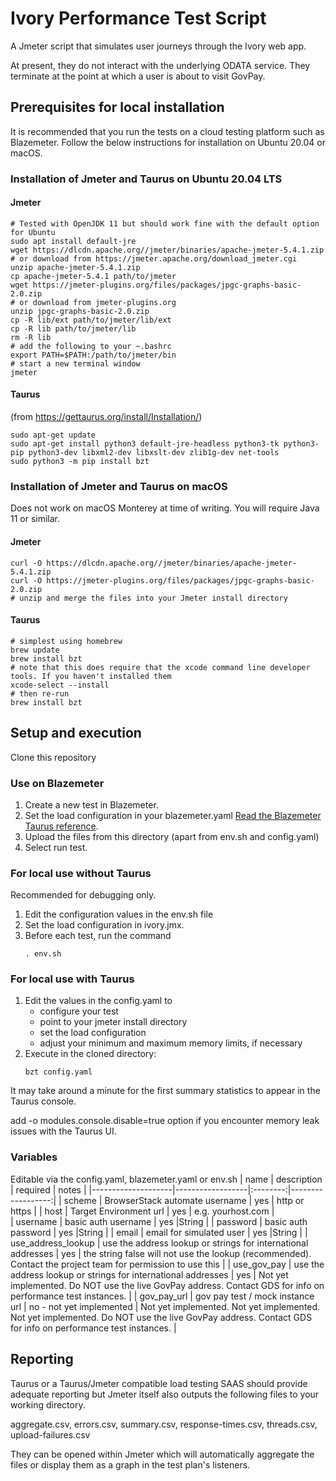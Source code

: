 # Ivory Performance Test Script
A Jmeter script that simulates user journeys through the Ivory web app.

At present, they do not interact with the underlying ODATA service. They terminate at the point at which a user is about to visit GovPay.
## Prerequisites for local installation
It is recommended that you run the tests on a cloud testing platform such as Blazemeter. 
Follow the below instructions for installation on Ubuntu 20.04 or macOS.

### Installation of Jmeter and Taurus on Ubuntu 20.04 LTS
#### Jmeter
```
# Tested with OpenJDK 11 but should work fine with the default option for Ubuntu
sudo apt install default-jre
wget https://dlcdn.apache.org//jmeter/binaries/apache-jmeter-5.4.1.zip
# or download from https://jmeter.apache.org/download_jmeter.cgi
unzip apache-jmeter-5.4.1.zip
cp apache-jmeter-5.4.1 path/to/jmeter
wget https://jmeter-plugins.org/files/packages/jpgc-graphs-basic-2.0.zip
# or download from jmeter-plugins.org
unzip jpgc-graphs-basic-2.0.zip
cp -R lib/ext path/to/jmeter/lib/ext
cp -R lib path/to/jmeter/lib
rm -R lib
# add the following to your ~.bashrc
export PATH=$PATH:/path/to/jmeter/bin
# start a new terminal window
jmeter
```
#### Taurus
(from https://gettaurus.org/install/Installation/)
```
sudo apt-get update
sudo apt-get install python3 default-jre-headless python3-tk python3-pip python3-dev libxml2-dev libxslt-dev zlib1g-dev net-tools
sudo python3 -m pip install bzt
```

### Installation of Jmeter and Taurus on macOS
Does not work on macOS Monterey at time of writing.
You will require Java 11 or similar.

#### Jmeter

```
curl -O https://dlcdn.apache.org//jmeter/binaries/apache-jmeter-5.4.1.zip
curl -O https://jmeter-plugins.org/files/packages/jpgc-graphs-basic-2.0.zip
# unzip and merge the files into your Jmeter install directory
```
#### Taurus
```
# simplest using homebrew
brew update
brew install bzt
# note that this does require that the xcode command line developer tools. If you haven't installed them
xcode-select --install
# then re-run 
brew install bzt
```

## Setup and execution
Clone this repository

### Use on Blazemeter
1. Create a new test in Blazemeter.
2. Set the load configuration in your blazemeter.yaml [ Read the Blazemeter Taurus reference](https://guide.blazemeter.com/hc/en-us/articles/360000864389-Calibrating-a-Taurus-Test).
2. Upload the files from this directory (apart from env.sh and config.yaml)
4. Select run test.

### For local use without Taurus
Recommended for debugging only.
1. Edit the configuration values in the env.sh file
2. Set the load configuration in ivory.jmx.
3. Before each test, run the command
    ```
    . env.sh
    ```
### For local use with Taurus
1. Edit the values in the config.yaml to
    - configure your test
    - point to your jmeter install directory
    - set the load configuration
    - adjust your minimum and maximum memory limits, if necessary
2. Execute in the cloned directory:
    ```
    bzt config.yaml 
    ```
It may take around a minute for the first summary statistics to appear in the Taurus console.

add -o modules.console.disable=true option if you encounter memory leak issues with the Taurus UI.

###  Variables
Editable via the config.yaml, blazemeter.yaml or env.sh
| name               | description      | required |      notes        |
|--------------------|------------------|:--------:|------------------:|
| scheme | BrowserStack automate username   | yes  | http or https |
| host | Target Environment url |    yes   | e.g. yourhost.com |    
| username | basic auth username | yes |String |
| password | basic auth password | yes  |String  |
| email | email for simulated user | yes  |String  |
| use_address_lookup | use the address lookup or strings for international addresses  | yes  | the string false will not use the lookup (recommended). Contact the project team for permission to use this  |
| use_gov_pay | use the address lookup or strings for international addresses  | yes  | Not yet implemented. Do NOT use the live GovPay address. Contact GDS for info on performance test instances. |
| gov_pay_url | gov pay test / mock instance url  | no - not yet implemented    | Not yet implemented. Not yet implemented. Not yet implemented. Do NOT use the live GovPay address. Contact GDS for info on performance test instances. |

## Reporting

Taurus or a Taurus/Jmeter compatible load testing SAAS should provide adequate reporting but Jmeter itself also outputs the following files to your working directory.

aggregate.csv, errors.csv, summary.csv, response-times.csv, threads.csv, upload-failures.csv

They can be opened within Jmeter which will automatically aggregate the files or display them as a graph in the test plan's listeners.

